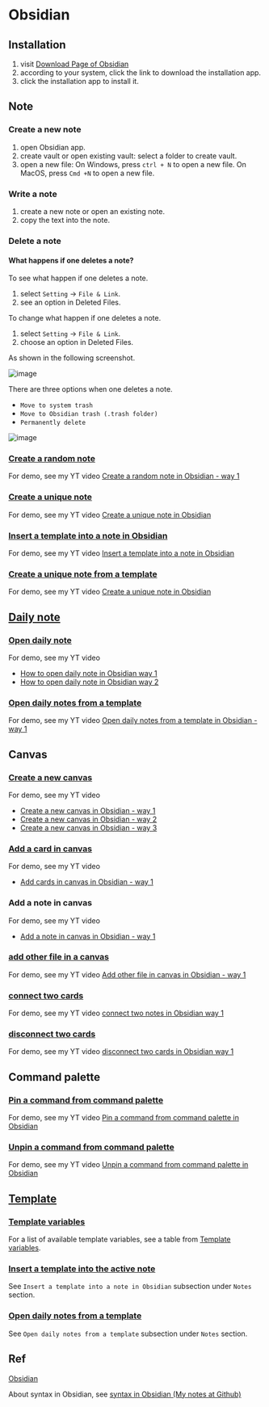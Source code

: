 # Obsidian
## Installation
1. visit [Download Page of Obsidian](https://help.obsidian.md/Getting+started/Download+and+install+Obsidian)
2. according to your system, click the link to download the installation app.
3. click the installation app to install it.

## Note
### Create a new note
1. open Obsidian app.
2. create vault or open existing vault: select a folder to create vault.
3. open a new file: On Windows, press `ctrl + N` to open a new file. On MacOS, press `Cmd +N` to open a new file.

### Write a note
1. create a new note or open an existing note.
2. copy the text into the note.

### Delete a note
#### What happens if one deletes a note?
To see what happen if one deletes a note.
1. select `Setting` -> `File & Link`.
2. see an option in Deleted Files.

To change what happen if one deletes a note.
1. select `Setting` -> `File & Link`.
2. choose an option in Deleted Files.

As shown in the following screenshot.

![image](https://github.com/user-attachments/assets/fd52d3fb-1a96-4fa8-a84d-c69702e92c27)

There are three options when one deletes a note.

+ `Move to system trash`
+ `Move to Obsidian trash (.trash folder)`
+ `Permanently delete`

![image](https://github.com/user-attachments/assets/86955d81-0bb2-44aa-afdb-822dd2bceec5)

### [Create a random note](https://help.obsidian.md/Plugins/Random+note)

For demo, see my YT video [Create a random note in Obsidian - way 1](https://www.youtube.com/watch?v=TYst3sHbZ4k)

### [Create a unique note](https://help.obsidian.md/Plugins/Unique+note+creator#Create+a+unique+note)

For demo, see my YT video [Create a unique note in Obsidian](https://www.youtube.com/watch?v=vbpwZ4CRxg4)

### [Insert a template into a note in Obsidian](https://help.obsidian.md/Plugins/Templates#Insert+a+template+into+the+active+note)

For demo, see my YT video [Insert a template into a note in Obsidian](https://www.youtube.com/watch?v=XVVc9i0o-7E)

### [Create a unique note from a template](https://help.obsidian.md/Plugins/Unique+note+creator#Create+unique+notes+from+a+template)

For demo, see my YT video [Create a unique note in Obsidian](https://www.youtube.com/watch?v=vbpwZ4CRxg4)

## [Daily note](https://help.obsidian.md/Plugins/Daily+notes)
### [Open daily note](https://help.obsidian.md/Plugins/Daily+notes)

For demo, see my YT video 
+ [How to open daily note in Obsidian way 1](https://www.youtube.com/watch?v=6PWp8_V4Urg)
+ [How to open daily note in Obsidian way 2](https://www.youtube.com/watch?v=ER2aBIZhYqw)

### [Open daily notes from a template](https://help.obsidian.md/Plugins/Daily+notes#Create+a+daily+note+from+template)

For demo, see my YT video [Open daily notes from a template in Obsidian - way 1](https://www.youtube.com/watch?v=9P1wFaGkXl8)

## Canvas
### [Create a new canvas](https://help.obsidian.md/Plugins/Canvas#Create+a+new+canvas)

For demo, see my YT video 
+ [Create a new canvas in Obsidian - way 1](https://www.youtube.com/watch?v=BNvVywCcogo)
+ [Create a new canvas in Obsidian - way 2](https://www.youtube.com/watch?v=Nk-E8qiYins)
+ [Create a new canvas in Obsidian - way 3](https://www.youtube.com/watch?v=86vp_yw6fac)

### [Add a card in canvas](https://help.obsidian.md/Plugins/Canvas#Adding+cards)

For demo, see my YT video 
+ [Add cards in canvas in Obsidian - way 1](https://www.youtube.com/watch?v=9X8mniDDtqw)

### Add a note in canvas

For demo, see my YT video 

+ [Add a note in canvas in Obsidian - way 1](https://www.youtube.com/watch?v=icUG3swlkfI)

### [add other file in a canvas](https://help.obsidian.md/Plugins/Canvas#Add+cards+from+notes)

For demo, see my YT video [Add other file in canvas in Obsidian - way 1](https://www.youtube.com/watch?v=e9tF5P46hes)

### [connect two cards](https://help.obsidian.md/Plugins/Canvas#Connecting+cards)

For demo, see my YT video [connect two notes in Obsidian way 1](https://www.youtube.com/watch?v=2oQt21YCa9o)

### [disconnect two cards](https://help.obsidian.md/Plugins/Canvas#Disconnect+two+cards)

For demo, see my YT video [disconnect two cards in Obsidian way 1](https://www.youtube.com/watch?v=hMkjIaLgM44)

## Command palette
### [Pin a command from command palette](https://help.obsidian.md/Plugins/Command+palette#Pin+a+command)
 
For demo, see my YT video [Pin a command from command palette in Obsidian](https://www.youtube.com/watch?v=J2nVq8e5uhU)

### [Unpin a command from command palette](https://help.obsidian.md/Plugins/Command+palette#Pin+a+command)

For demo, see my YT video [Unpin a command from command palette in Obsidian](https://www.youtube.com/watch?v=7t-IioIFfBY)

## [Template](https://help.obsidian.md/Plugins/Templates)
### [Template variables](https://help.obsidian.md/Plugins/Templates#Template+variables)
For a list of available template variables, see a table from [Template variables](https://help.obsidian.md/Plugins/Templates#Template+variables).

### [Insert a template into the active note](https://help.obsidian.md/Plugins/Templates#Insert+a+template+into+the+active+note)
See `Insert a template into a note in Obsidian` subsection under `Notes` section.

### [Open daily notes from a template](https://help.obsidian.md/Plugins/Daily+notes#Create+a+daily+note+from+template)
See `Open daily notes from a template` subsection under `Notes` section.


## Ref
[Obsidian](https://help.obsidian.md/Home)

About syntax in Obsidian, see [syntax in Obsidian (My notes at Github)](https://github.com/40843245/markdown-tutorial/blob/main/Obsidian/full%20guide.md)
